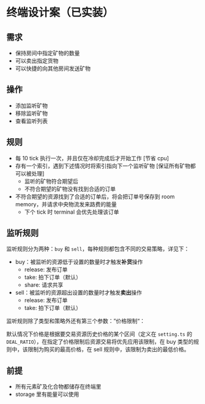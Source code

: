 # 终端设计案（已实装）

## 需求

- 保持房间中指定矿物的数量
- 可以卖出指定货物
- 可以快捷的向其他房间发送矿物

## 操作

- 添加监听矿物
- 移除监听矿物
- 查看监听列表

## 规则

- 每 10 tick 执行一次，并且仅在冷却完成后才开始工作 [节省 cpu]
- 存有一个索引，遇到下述情况时将索引指向下一个监听矿物 [保证所有矿物都可以被处理]
    - 监听的矿物符合期望后
    - 不符合期望的矿物没有找到合适的订单
- 不符合期望的资源找到了合适的订单后，将会把订单号保存到 room memory，并请求中央物流发来路费的能量
    - 下个 tick 时 terminal 会优先处理该订单

## 监听规则

监听规则分为两种：`buy` 和 `sell`，每种规则都包含不同的交易策略，详见下：

- buy：被监听的资源低于设置的数量时才触发**补货**操作
    - release: 发布订单
    - take: 拍下订单（默认）
    - share: 请求共享
- sell：被监听的资源超出设置的数量时才触发**卖出**操作
    - release: 发布订单
    - take: 拍下订单（默认）

监听规则除了类型和策略外还有第三个参数：”价格限制“：

默认情况下价格是根据要交易资源历史价格的某个区间（定义在 `setting.ts` 的 `DEAL_RATIO`），在指定了价格限制后资源交易将优先应用该限制，在 buy 类型的规则中，该限制为购买的最高价格，在 sell 规则中，该限制为卖出的最低价格。

## 前提

- 所有元素矿及化合物都储存在终端里
- storage 里有能量可以使用